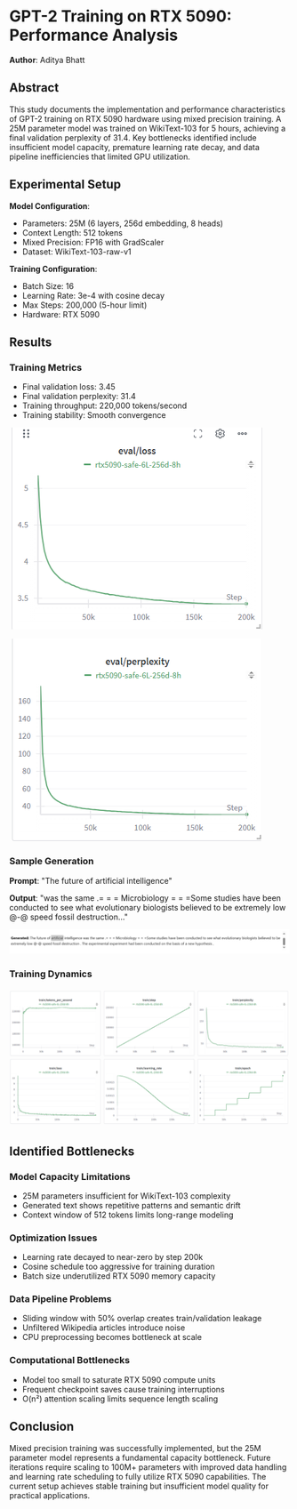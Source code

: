 # GPT-2 Training on RTX 5090: Performance Analysis

**Author**: Aditya Bhatt

## Abstract

This study documents the implementation and performance characteristics of GPT-2 training on RTX 5090 hardware using mixed precision training. A 25M parameter model was trained on WikiText-103 for 5 hours, achieving a final validation perplexity of 31.4. Key bottlenecks identified include insufficient model capacity, premature learning rate decay, and data pipeline inefficiencies that limited GPU utilization.

## Experimental Setup

**Model Configuration**:
- Parameters: 25M (6 layers, 256d embedding, 8 heads)
- Context Length: 512 tokens
- Mixed Precision: FP16 with GradScaler
- Dataset: WikiText-103-raw-v1

**Training Configuration**:
- Batch Size: 16
- Learning Rate: 3e-4 with cosine decay
- Max Steps: 200,000 (5-hour limit)
- Hardware: RTX 5090

## Results

### Training Metrics
- Final validation loss: 3.45
- Final validation perplexity: 31.4
- Training throughput: 220,000 tokens/second
- Training stability: Smooth convergence

![Validation Loss](eval_loss.PNG)

![Validation Perplexity](eval_perp.PNG)

### Sample Generation
**Prompt**: "The future of artificial intelligence"

**Output**: "was the same .= = = Microbiology = = =Some studies have been conducted to see what evolutionary biologists believed to be extremely low @-@ speed fossil destruction..."

![Sample Generation](sample_generated.PNG)

### Training Dynamics

![Training Losses](training_losses.PNG)

## Identified Bottlenecks

### Model Capacity Limitations
- 25M parameters insufficient for WikiText-103 complexity
- Generated text shows repetitive patterns and semantic drift
- Context window of 512 tokens limits long-range modeling

### Optimization Issues
- Learning rate decayed to near-zero by step 200k
- Cosine schedule too aggressive for training duration
- Batch size underutilized RTX 5090 memory capacity

### Data Pipeline Problems
- Sliding window with 50% overlap creates train/validation leakage
- Unfiltered Wikipedia articles introduce noise
- CPU preprocessing becomes bottleneck at scale

### Computational Bottlenecks
- Model too small to saturate RTX 5090 compute units
- Frequent checkpoint saves cause training interruptions
- O(n²) attention scaling limits sequence length scaling

## Conclusion

Mixed precision training was successfully implemented, but the 25M parameter model represents a fundamental capacity bottleneck. Future iterations require scaling to 100M+ parameters with improved data handling and learning rate scheduling to fully utilize RTX 5090 capabilities. The current setup achieves stable training but insufficient model quality for practical applications.